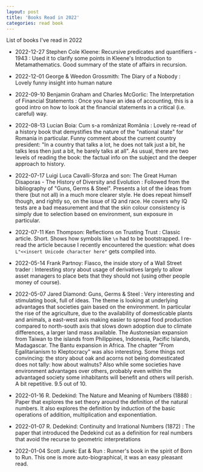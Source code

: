 ```yaml
---
layout: post
title: 'Books Read in 2022'
categories: read book
---
```


List of books I've read in 2022

- 2022-12-27 Stephen Cole Kleene: Recursive predicates and quantifiers - 1943
: Used it to clarify some points in Kleene's Introduction to Metamathematics.
Good summary of the state of affairs in recursion.

- 2022-12-01 George & Weedon Grossmith: The Diary of a Nobody
: Lovely funny insight into human nature

- 2022-09-10 Benjamin Graham and Charles McGorlic: The Interpretation of Financial Statements
: Once you have an idea of accounting, this is a good intro on how to look at
the financial statements in a critical (i.e. careful) way.

- 2022-08-13 Lucian Boia: Cum s-a românizat România
: Lovely re-read of a history book that demystifies the nature of the "national
state" for Romania in particular. Funny comment about the current country
president: "In a country that talks a lot, he does not talk just a bit, he
talks less then just a bit, he barely talks at all". As usual, there are two
levels of reading the book: the factual info on the subject and the deeper
approach to history.

- 2022-07-17 Luigi Luca Cavalli-Sforza and son: The Great Human Disaporas - The History of Diversity and Evolution
: Followed from the bibliography of "Guns, Germs & Steel". Presents a lot of
the ideas from there (but not all) in a much more clearer style. He does repeat
himself though, and rightly so, on the issue of IQ and race. He covers why IQ
tests are a bad measurement and that the skin colour consistency is simply due
to selection based on environment, sun exposure in particular.

- 2022-07-11 Ken Thompson: Reflections on Trusting Trust
: Classic article. Short. Shows how symbols like `\n` had to be bootstrapped. I
re-read the article because I recently encountered the question: what does
`L"<<insert Unicode character here"` gets compiled into.

- 2022-05-14 Frank Partnoy: Fiasco, the inside story of a Wall Street trader
: Interesting story about usage of derivatives largely to allow asset managers
to place bets that they should not (using other people money of course).

- 2022-05-07 Jared Diamond: Guns, Germs & Steel
: Very interesting and stimulating book, full of ideas. The theme is looking at
underlying advantages that societies gain based on the environment. In
particular the rise of the agriculture, due to the availability of domesticable
plants and animals, a east-west axis making easier to spread food production
compared to north-south axis that slows down adoption due to climate
differences, a larger land mass available. The Austonesian expansion from
Taiwan to the islands from Philippines, Indonesia, Pacific Islands, Madagascar.
The Bantu expansion in Africa. The chapter "From Egalitarianism to Kleptocracy"
was also interesting. Some things not convincing: the story about oak and
acorns not being domesticated does not tally: how about walnuts? Also while
some societies have environment advantages over others, probably even within
the advantaged society some inhabitants will benefit and others will perish. A
bit repetitive. 9.5 out of 10.

- 2022-01-16 R. Dedekind: The Nature and Meaning of Numbers (1888)
: Paper that explores the set theory around the definition of the natural
numbers. It also explores the definition by induction of the basic operations
of addition, multiplication and exponentiation.

- 2022-01-07 R. Dedekind: Continuity and Irrational Numbers (1872)
: The paper that introduced the Dedekind cut as a definition for real numbers
that avoid the recurse to geometric interpretations

- 2022-01-04 Scott Jurek: Eat & Run
: Runner's book in the spirit of Born to Run. This one is more
auto-biographical, it was an easy pleasant read.

